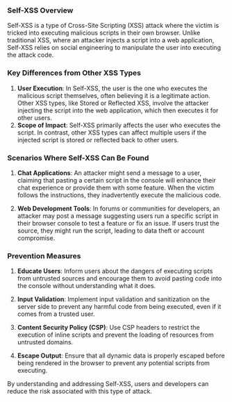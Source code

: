 ### Self-XSS Overview
Self-XSS is a type of Cross-Site Scripting (XSS) attack where the victim is tricked into executing malicious scripts in their own browser. Unlike traditional XSS, where an attacker injects a script into a web application, Self-XSS relies on social engineering to manipulate the user into executing the attack code.

### Key Differences from Other XSS Types
1. **User Execution**: In Self-XSS, the user is the one who executes the malicious script themselves, often believing it is a legitimate action. Other XSS types, like Stored or Reflected XSS, involve the attacker injecting the script into the web application, which then executes it for other users.
2. **Scope of Impact**: Self-XSS primarily affects the user who executes the script. In contrast, other XSS types can affect multiple users if the injected script is stored or reflected back to other users.

### Scenarios Where Self-XSS Can Be Found
1. **Chat Applications**: An attacker might send a message to a user, claiming that pasting a certain script in the console will enhance their chat experience or provide them with some feature. When the victim follows the instructions, they inadvertently execute the malicious code.
  
2. **Web Development Tools**: In forums or communities for developers, an attacker may post a message suggesting users run a specific script in their browser console to test a feature or fix an issue. If users trust the source, they might run the script, leading to data theft or account compromise.

### Prevention Measures
1. **Educate Users**: Inform users about the dangers of executing scripts from untrusted sources and encourage them to avoid pasting code into the console without understanding what it does.
  
2. **Input Validation**: Implement input validation and sanitization on the server side to prevent any harmful code from being executed, even if it comes from a trusted user.
  
3. **Content Security Policy (CSP)**: Use CSP headers to restrict the execution of inline scripts and prevent the loading of resources from untrusted domains.

4. **Escape Output**: Ensure that all dynamic data is properly escaped before being rendered in the browser to prevent any potential scripts from executing. 

By understanding and addressing Self-XSS, users and developers can reduce the risk associated with this type of attack.
